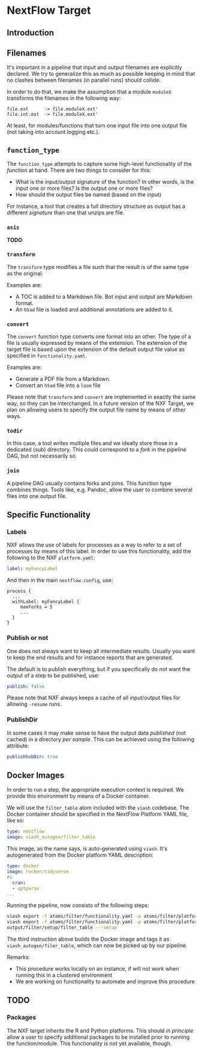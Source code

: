 # NextFlow Target

## Introduction

## Filenames

It's important in a pipeline that input and output filenames are explicitly declared. We try to generalize this as much as possible keeping in mind that no clashes between filenames (in parallel runs) should collide.

In order to do that, we make the assumption that a module `moduleX` transforms the filenames in the following way:

```
file.ext      -> file.moduleX.ext'
file.int.ext  -> file.moduleX.ext'
```

At least, for modules/functions that turn one input file into one output file (not taking into account logging etc.).

## `function_type`

The `function_type` attempts to capture some high-level functionality of the _function_ at hand. There are two things to consider for this:

- What is the input/output signature of the function? In other words, is the input one or more files? Is the output one or more files?
- How should the output files be named (based on the input)

For instance, a tool that creates a full directory structure as output has a different _signature_ than one that unzips are file.

### `asis`

__TODO__

### `transform`

The `transform` type modifies a file such that the result is of the same type as the original.

Examples are:

- A TOC is added to a Markdown file. Bot input and output are Markdown format.
- An `h5ad` file is loaded and additional annotations are added to it.

### `convert`

The `convert` function type converts one format into an other. The type of a file is usually expressed by means of the extension. The extension of the target file is based upon the extension of the default output file value as specified in `functionality.yaml`.

Examples are:

- Generate a PDF file from a Markdown.
- Convert an `h5ad` file into a `loom` file

Please note that `transform` and `convert` are implemented in exactly the same way, so they can be interchanged.
In a future version of the NXF Target, we plan on allowing users to specify the output file name by means of other ways.

### `todir`

In this case, a tool writes multiple files and we ideally store those in a dedicated (sub) directory. This could correspond to a _fork_ in the pipeline DAG, but not necessarily so.

### `join`

A pipeline DAG usually contains forks and joins. This function type combines things. Tools like, e.g. Pandoc, allow the user to combine several files into one output file.

## Specific Functionality

### Labels

NXF allows the use of labels for processes as a way to refer to a set of processes by means of this label. In order to use this functionality, add the following to the NXF `platform.yaml`:

```yaml
label: myFancyLabel
```

And then in the main `nextflow.config`, use:

```
process {
  ...
  withLabel: myFancyLabel {
     maxForks = 5
     ...
  }
}
```

### Publish or not

One does not always want to keep all intermediate results. Usually you want to keep the end results and for instance reports that are generated.

The default is to publish everything, but if you specifically do _not_ want the output of a step to be published, use:

```yaml
publish: false
```

Please note that NXF always keeps a cache of all input/output files for allowing `-resume` runs.

### PublishDir

In some cases it may make sense to have the output data _published_ (not cached) in a directory _per sample_. This can be achieved using the following attribute:

```yaml
publishSubDir: true
```

## Docker Images

In order to run a step, the appropriate execution context is required. We provide this environment by means of a Docker container.

We will use the `filter_table` atom included with the `viash` codebase. The Docker container should be specified in the NextFlow Platform YAML file, like so:

```yaml
type: nextflow
image: viash_autogen/filter_table
```

This image, as the name says, is auto-generated using `viash`. It's autogenerated from the Docker platform YAML description:

```yaml
type: docker
image: rocker/tidyverse
r:
  cran:
  - optparse
...
```

Running the pipeline, now consists of the following steps:

```sh
viash export -f atoms/filter/functionality.yaml -p atoms/filter/platform_nextflow.yaml -o output/filter
viash export -f atoms/filter/functionality.yaml -p atoms/filter/platform_docker.yaml -o output/filter/setup
output/filter/setup/filter_table ---setup
```

The third instruction above builds the Docker image and tags it as `viash_autogen/filer_table`, which can now be picked up by our pipeline.

Remarks:

- This procedure works locally on an instance, if will not work when running this in a clustered environment
- We are working on functionality to automate and improve this procedure

## TODO

### Packages

The NXF target inherits the R and Python platforms. This should _in principle_ allow a user to specify additional packages to be installed prior to running the function/module. This functionality is not yet available, though.


